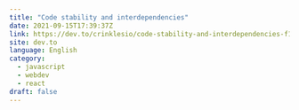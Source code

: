 ```yaml
---
title: "Code stability and interdependencies"
date: 2021-09-15T17:39:37Z
link: https://dev.to/crinklesio/code-stability-and-interdependencies-f1b?utm_medium=RSS&utm_source=news.12bit.vn
site: dev.to
language: English
category:
  - javascript
  - webdev
  - react
draft: false
---
```

